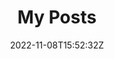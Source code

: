 ---
title: "My Posts"
date: 2022-11-08T15:52:32Z
draft: false
layout: "archives"
summary: archives
url: "/posts/"
description: "Here you can find an archive of all of my tutorials, blogs, and more."
---